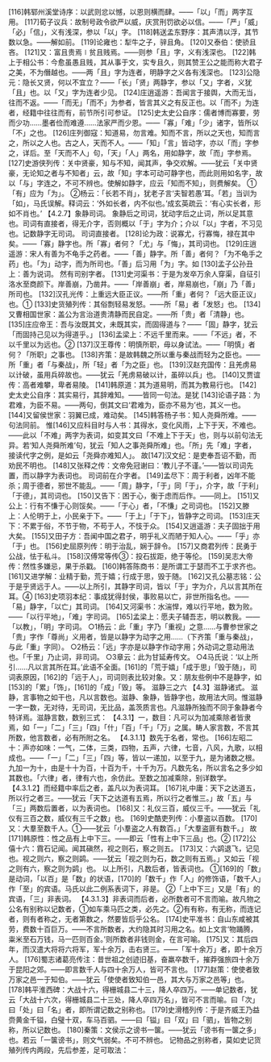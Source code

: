 <!-- { "loadSidebar": true } -->
[116]韩郓州溪堂诗序：以武则忿以憾，以恩则横而肆。——「以」「而」两字互用。
[117]荀子议兵：故制号政令欲严以威，庆赏刑罚欲必以信。——「严」「威」「必」「信」，义有浅深，参以「以」字。
[118]韩送孟东野序：其声清以浮，其节数以急。——解如前。
[119]论雍也：犁牛之子，骍且角。
[120]又泰伯：使骄且吝。
[121]又：富且贵焉∣贫且贱焉。——则参「且」字，义有浅深也。
[122]韩上于相公书：今愈虽愚且贱，其从事于文，实专且久，则其赞王公之能而称大君子之美，不为僭越也。——两「且」字为连者，明静字之义各有浅深也。
[123]公隐元：隐长又贤，何以不宜立？——「长」「贤」两静字，参以「又」字者，义犹「且」也。以「又」字为连者少见。
[124]庄逍遥游：吾闻言于接舆，大而无当，往而不返。——「而无」「而不」为参者，皆言其义之有反正也。以「而不」为连者，经籍中往往而有，前节所引可参证。
[125]史太史公自序：儒者博而寡要，劳而少功……墨者俭而难遵……法家严而少恩。——「寡」「难」「少」诸字，皆所以「不」之也。
[126]庄列御寇：知道易，勿言难。知而不言，所以之天也，知而言之，所以之人也。古之人，天而不人。——「知」「言」皆动字，亦以「而」字参之，详后。至「天而不人」句，「天」「人」两名，用如静字，故「而」字参焉。
[127]史游侠列传：关中贤豪，知与不知，闻其声，争交欢解。——犹云「关中贤豪，无论知之者与不知者」云，故「知」字本可动可静字也，而此则用如名字，故以「与」字连之，不可不辨也。使解如静字，应云「知而不知」，则费解矣。
①「有」应为「为」。
②杨云：「长若不肖」，犹老子言‘夫智若愚’耳。「若」当训为「如」，马氏误解。释词云：‘外如长者，内不似也。’成玄英疏云：‘有心实长者，形如不肖也。’ 
【4.2.7】象静司词。
象静后之司词，犹动字后之止词，所以足其意也。司词有直接者，得无介字，否则概以「于」字为介；介以「以」字者，不习见也。记数静字无司词。
司词直接者。
[128]论为政：说寡尤，行寡悔，禄在其中矣。——「寡」静字也。所「寡」者何？「尤」与「悔」，其司词也。
[129]庄逍遥游：宋人有善为不龟手之药者。——「善」静字。所「善」者何？「为不龟手之药」也。「为」动字，而为所司也。「善」后习用「为」字。如
[130]孟子公孙丑上：善为说词。
然有司别字者。
[131]史河渠书：于是为发卒万余人穿渠，自征引洛水至商颜下。岸善崩，乃凿井。——「岸善崩」者，岸易崩也，「崩」乃「善」所司也。
[132]汉孔光传：上重远大臣正议。——所「重」者何？「远大臣正议」也。①
[133]史货殖列传：其俗剽轻易发怒。——所「易」者「发怒」也。
[134]又曹相国世家：盖公为言治道贵清静而民自定。——所「贵」者「清静」也。
[135]庄应帝王：吾与汝既其文，未既其实，而固得道与？——「固」静字，犹云「而固持己见以为得道乎。」
[136]孟梁上：不远千里而来。——「不远」者，不以千里以为远也。②
[137]汉王尊传：明慎所职，毋以身试法。——「明慎」者何？「所职」之事也。
[138]齐策：是故韩魏之所以重与秦战而轻为之臣也。——所「重」者「与秦战」，所「轻」者「为之臣」也。
[139]汉赵充国传：且羌虏易以计破，虽用兵碎故也。——犹云「羌虏易破以计，虽碎以兵」也。
[140]又贾谊传：高者难攀，卑者易陵。
[141]韩原道：其为道易明，而其为教易行也。
[142]史太史公自序：其实易行，其辞难知。——皆同一句法。是犹
[143]论语子路：为君难，为臣不易。——两句，倒其文曰‘君难为，臣亦不易为’也，其义一也。
[144]又留侯世家：羽翼已成，难动矣。
[145]韩答杨子书：知人尧舜所难。——句法同前。
惟[146]又应科目时与人书：其得水，变化风雨，上下于天，不难也。——此以「不难」两字为表词，如变其文曰「不难上下于天」也，则与以前句法无异。若‘知人尧舜所难’句，犹云「知人之事尧舜所难」也。「所」先「难」字者，接读代字之例，是如云「尧舜亦难知人」。
故[147]汉文纪：是吏奉吾诏不勤，而劝民不明也。
[148]又张释之传：文帝免冠谢曰：‘教儿子不谨。’——皆以司词先置，而以静字为表词也。
司词前在介字者。
[149]孟尽下：周于利者，凶年不能杀；周于德者，邪世不能乱。——「周」静字，「于」同「于」，介字，故「于利」「于德」，其司词也。
[150]又告下：困于心，衡于虑而后作。——同上。
[151]又公上：行有不慊于心则馁矣。——「于心」者，「不慊」之司词也。
[152]又滕上：人伦明于上，小民亲于下。——「于上」「于下」，皆静字之司词。
[153]庄天下：不累于俗，不节于物，不苟于人，不忮于众。
[154]又逍遥游：夫子固拙于用大矣。
[155]又田子方：吾闻中国之君子，明乎礼义而陋于知人心。——「乎」亦「于」也。
[156]史屈原列传：明于治乱，娴于辞令。
[157]又商君列传：民勇于公战，怯于私斗。
[158]汉傅常等传③：投石拔距，绝于等伦。
[159]吴志大帝传：然性多嫌忌，果于杀戳。
[160]韩答陈商书：是所谓工于瑟而不工于求齐也。
[161]又进学解：业精于勤，荒于嬉；行成于思，毁于随。
[162]又孔公墓志铭：公于是乎贤远于人。——以上所引，其静字司词，皆以「于」字为介，凡以言其所在耳。④
[163]史项羽本纪：事成犹得封侯，事败易以亡，非世所指名也。——「易」静字，「以亡」其司词。
[164]又河渠书：水湍悍，难以行平地，数为败。——「以行平地」，「难」字司词。
[165]孟梁上：愿夫子辅吾志，明以教我。——「以教」，「明」字司词。
○1杨云：此「重」字乃「重视」之意……与曹参世家之「贵」字作「尊尚」义用者，皆是以静字为动字之用……（下齐策「重与秦战」，与此「重」字同）。
○2杨云：「远」字亦是以静字作动字用；外动词之意动用法也。「千里」乃止词，非司词。
○3章云：此为甘延寿传文。
○4马氏说：‘以上所引……凡以言其所在耳。’此语不全面。[161]的「荒于嬉」「成于思」「毁于随」，司词表原因，[162]的「远于人」，司词则表比较对象。又：朋友些例中不是静字，如[153]的「累」「饰」，[161]的「成」「毁」等。
滋静三之六
【4.3】滋静诸式。
滋静，言事物之如干也，凡以言数也。滋静、象静，皆静字也，故用法大同。惟滋静一字一数，无对待，无司词，无比品，盖茨质言也。凡滋静所独而不同于象静者今特详焉。滋静言数，数别三式： 
【4.3.1】一，数目：凡可以为加减乘除者皆隶焉，如「一」「二」「三」「四」「什」「百」「千」「万」之属。畴人家言数，不言其所数，他言数者，必有所附之名。
【4.3.1.1】数先于名者，常也。
[166]左昭二十：声亦如味：一气，二体，三类，四物，五声，六律，七音，八风，九歌，以相成也。——「一」「二」「三」「四」等，皆以一递加，以至于九，是为诸数之根。九加一为十，由是十十为百，十百为千，十千为万。凡数先名，所以言名之多少如其数也。「六律」者，律有六也，余仿此。至数之加减乘除，别详数学。
【4.3.1.2】而经籍中率后之者，盖凡以为表词耳。
[167]礼中庸：天下之达道五，所以行之者三。——犹云「天下之达道有五焉，所以行之者惟三。」故「五」与「三」两数后置者，以为表词也。
[168]又：礼仪三百，威仪三千。——犹云「礼仪有三百之数，威仪有三千之数」也。
[169]史酷吏列传：小羣盗以百数。
[170]又：大羣至数千人。①——犹云「小羣盗之人有数百。」「大羣盗匪有数千。」
故[171]韩原性：性之品有上中下三。——即云「性有上中下三品」也。②
[172]公僖十六：霣石记闻。闻其磌然，视之则石，察之则五。
[173]又：六鹢退飞，记见也。视之则六，察之则鹢。——犹云「视之则为石，数之则有五焉。」又如云「视之则有六，察之则为鹢」也。
以上所引，凡数后者，皆表词也。
①[169]的「数」是动词，「以百」是「数」的状语，[170]的「数千」作「人」的修饰语，「数千人」作「至」的宾语。马氏以此二例系表词下，非是。
②「上中下三」又是「有」的宾语，「三」非表词。
【4.3.1.3】非表词而后者，必所数者可不言而喻。故凡物之公名有别称以记数者，①如车乘马匹之类，必先之。②有有称，有无称，而连记者，则有者称之，无者第数之，然要皆后乎公名。
[174]史平准书：自山东咸被其劳，费数十百巨万。——不言所数者，大约隐其时习用之名。如上文言‘物踊腾，粜米至石万钱，马一匹则百金。’则所数者非钱则金，在言可喻。
[175]又：其后四年，而汉遣大将将六将军，军十余万，击右贤三。——「军十余万」者，即十余万人。
[176]蜀志诸葛亮传注：昔世祖之创迹旧基，奋羸卒数千，摧莽强旅四十余万于昆阳之郊。——即言数千人与四十余万人，皆可不言也。
[177]赵策：使使者致万家之邑一于知伯。——犹云「使使者致知伯一邑，其大与万家之邑等」也。
[178]韩平淮西碑：大战十六，得栅城县二十三，降人卒四万。——单记数者，犹云「大战十六次，得栅城县二十三处，降人卒四万名」，皆可不言而喻。曰「次」曰「处」曰「名」者，即所谓记数之别称也。
[179]史滑稽列传：于是齐威王乃益赍黄金千镒，白璧十双，车马百驷。——曰「镒」曰「双」曰「驷」，皆物之别称，所以记数也。
[180]秦策：文侯示之谤书一箧。——犹云「谤书有一箧之多」也。若云「一箧谤书」，则文气弱矣。不可不辨也。
记物品之别称者，莫如史记货殖列传内两段，先后参差，足可取法：
